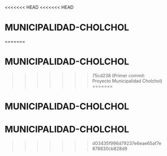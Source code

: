 <<<<<<< HEAD
<<<<<<< HEAD
# MUNICIPALIDAD-CHOLCHOL
=======
# MUNICIPALIDAD-CHOLCHOL
>>>>>>> 75cd238 (Primer commit: Proyecto Municipalidad Cholchol)
=======
# MUNICIPALIDAD-CHOLCHOL
# MUNICIPALIDAD-CHOLCHOL
>>>>>>> d03435f996d79237e6eae65af7e878830cb828d9
